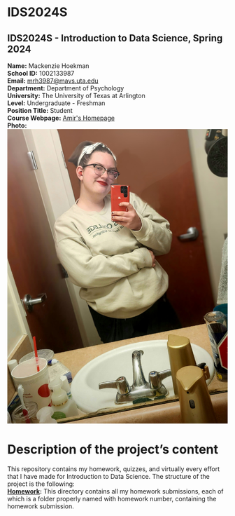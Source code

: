 # IDS2024S

## **IDS2024S - Introduction to Data Science, Spring 2024**  

**Name:** Mackenzie Hoekman  
**School ID:** 1002133987  
**Email:** mrh3987@mavs.uta.edu  
**Department:** Department of Psychology  
**University:** The University of Texas at Arlington  
**Level:** Undergraduate - Freshman  
**Position Title:** Student  
**Course Webpage:** [Amir's Homepage](https://www.cdslab.org/IDS2024S/)  
**Photo:** ![a photo of Mackenzie](20231129_173905~2.jpg)





# Description of the project’s content
This repository contains my homework, quizzes, and virtually every effort that I have made for Introduction to Data Science. The structure of the project is the following:  
**[Homework]():** This directory contains all my homework submissions, each of which is a folder properly named with homework number, containing the homework submission.
